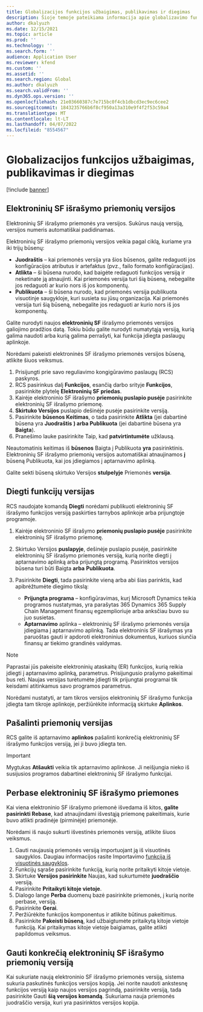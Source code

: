 ```yaml
---
title: Globalizacijos funkcijos užbaigimas, publikavimas ir diegimas
description: Šioje temoje pateikiama informacija apie globalizavimo funkcijų ciklą.
author: dkalyuzh
ms.date: 12/15/2021
ms.topic: article
ms.prod: ''
ms.technology: ''
ms.search.form: ''
audience: Application User
ms.reviewer: kfend
ms.custom: ''
ms.assetid: ''
ms.search.region: Global
ms.author: dkalyuzh
ms.search.validFrom: ''
ms.dyn365.ops.version: ''
ms.openlocfilehash: 21e03660387c7e715bc0f4cb1dbcd3ec9ec6cee2
ms.sourcegitcommit: 1843235766b6f8cf950a13a310e9f4f2f53c59a4
ms.translationtype: MT
ms.contentlocale: lt-LT
ms.lasthandoff: 04/07/2022
ms.locfileid: "8554567"
---
```

# <a name="complete-publish-and-deploy-a-globalization-feature"></a>Globalizacijos funkcijos užbaigimas, publikavimas ir diegimas

[!include [banner](../includes/banner.md)]

## <a name="electronic-invoicing-feature-versions"></a>Elektroninių SF išrašymo priemonių versijos

Elektroninių SF išrašymo priemonės yra versijos. Sukūrus naują versiją, versijos numeris automatiškai padidinamas.

Elektroninių SF išrašymo priemonių versijos veikia pagal ciklą, kuriame yra iki trijų būsenų:

- **Juodraštis** – kai priemonės versija yra šios būsenos, galite redaguoti jos konfigūracijos atributus ir artefaktus (pvz., failo formato konfigūracijas).
- **Atlikta** – ši būsena nurodo, kad baigėte redaguoti funkcijos versiją ir neketinate ją atnaujinti. Kai priemonės versija turi šią būseną, nebegalite jos redaguoti ar kurio nors iš jos komponentų.
- **Publikuota** – ši būsena nurodo, kad priemonės versija publikuota visuotinje saugykloje, kuri susieta su jūsų organizacija. Kai priemonės versija turi šią būseną, nebegalite jos redaguoti ar kurio nors iš jos komponentų.

Galite nurodyti naujos **elektroninių SF** išrašymo priemonės versijos galiojimo pradžios datą. Tokiu būdu galite nurodyti numatytąją versiją, kurią galima naudoti arba kurią galima perrašyti, kai funkcija įdiegta paslaugų aplinkoje.

Norėdami pakeisti elektroninės SF išrašymo priemonės versijos būseną, atlikite šiuos veiksmus.

1. Prisijungti prie savo reguliavimo kongigūravimo paslaugų (RCS) paskyros.
2. RCS pasirinkus dalį **Funkcijos**, esančią darbo srityje **Funkcijos**, pasirinkite plytelę **Elektroninių SF priedas**.
3. Kairėje elektroninio SF išrašymo **priemonių puslapio pusėje** pasirinkite elektroninių SF išrašymo priemonę.
4. **Skirtuko Versijos** puslapio dešinėje pusėje pasirinkite versiją.
5. Pasirinkite **būsenos Keitimas**, o tada pasirinkite **Atlikta** (jei dabartinė būsena yra **Juodraštis** **) arba Publikuota** (jei dabartinė būsena yra **Baigta**).
6. Pranešimo lauke pasirinkite Taip, kad **patvirtintumėte** užklausą.

Neautomatinis keitimas iš **būsenos** Baigta į Publikuota **yra** pasirinktinis. Elektroninių SF išrašymo priemonių versijos automatiškai atnaujinamos **į** būseną Publikuota, kai jos įdiegiamos į aptarnavimo aplinką.

Galite sekti būseną skirtuko Versijos **stulpelyje** Priemonės **versija**.

## <a name="deploy-feature-versions"></a>Diegti funkcijų versijas

RCS naudojate komandą **Diegti** norėdami publikuoti elektroninių SF išrašymo funkcijos versiją paskirties tarnybos aplinkoje arba prijungtoje programoje.

1. Kairėje elektroninio SF išrašymo **priemonių puslapio pusėje** pasirinkite elektroninių SF išrašymo priemonę.
2. Skirtuko Versijos **puslapyje**, dešinėje puslapio pusėje, pasirinkite elektroninių SF išrašymo priemonės versiją, kurią norite diegti į aptarnavimo aplinką arba prijungtą programą. Pasirinktos versijos būsena turi būti Baigta **arba** **Publikuota**.
3. Pasirinkite **Diegti**, tada pasirinkite vieną arba abi šias parinktis, kad apibrėžtumėte diegimo tikslą:

    - **Prijungta programa** – konfigūravimas, kurį Microsoft Dynamics teikia programos nustatymas, yra parašytas 365 Dynamics 365 Supply Chain Management finansų egzemplioriuje arba anksčiau buvo su juo susietas.
    - **Aptarnavimo** aplinka – elektroninių SF išrašymo priemonės versija įdiegiama į aptarnavimo aplinką. Tada elektroninis SF išrašymas yra paruoštas gauti ir apdoroti elektroninius dokumentus, kuriuos siunčia finansų ar tiekimo grandinės valdymas.

> [!NOTE]
> Paprastai jūs pakeisite elektroninių ataskaitų (ER) funkcijos, kurią reikia įdiegti į aptarnavimo aplinką, parametrus. Prisijungusio prašymo pakeitimai bus reti. Naujas versijas turėtumėte įdiegti tik prijungtai programai tik keisdami atitinkamus savo programos parametrus.

Norėdami nustatyti, ar tam tikros versijos elektroninių SF išrašymo funkcija įdiegta tam tikroje aplinkoje, peržiūrėkite informaciją skirtuke **Aplinkos**.

## <a name="remove-feature-versions"></a>Pašalinti priemonių versijas

RCS galite iš aptarnavimo **aplinkos** pašalinti konkrečią elektroninių SF išrašymo funkcijos versiją, jei ji buvo įdiegta ten.

> [!IMPORTANT]
> Mygtukas **Atšaukti** veikia tik aptarnavimo aplinkose. Ji neišjungia nieko iš susijusios programos dabartinei elektroninių SF išrašymo funkcijai.

## <a name="rebase-electronic-invoicing-features"></a>Perbase elektroninių SF išrašymo priemones

Kai viena elektroninio SF išrašymo priemonė išvedama iš kitos, **galite pasirinkti Rebase**, kad atnaujindami išvestąją priemonę pakeitimais, kurie buvo atlikti pradinėje (pirminėje) priemonėje.

Norėdami iš naujo sukurti išvestinės priemonės versiją, atlikite šiuos veiksmus.

1. Gauti naujausią priemonės versiją importuojant ją iš visuotinės saugyklos. Daugiau informacijos rasite Importavimo [funkcija iš visuotinės saugyklos](e-invoicing-import-feature-global-repository.md).
2. Funkcijų sąraše pasirinkite funkciją, kurią norite pritaikyti kitoje vietoje.
3. Skirtuke **Versijos pasirinkite** Naujas, kad sukurtumėte **juodraščio** versiją.
4. Pasirinkite **Pritaikyti kitoje vietoje**.
5. Dialogo lange **Perba** duomenų bazė pasirinkite priemonės, į kurią norite perbase, versiją.
6. Pasirinkite **Gerai**.
7. Peržiūrėkite funkcijos komponentus ir atlikite būtinus pakeitimus.
8. Pasirinkite **Pakeisti būseną**, kad užbaigtumėte pritaikytą kitoje vietoje funkciją. Kai pritaikymas kitoje vietoje baigiamas, galite atlikti papildomus veiksmus.

## <a name="get-a-specific-version-of-electronic-invoicing-features"></a>Gauti konkrečią elektroninių SF išrašymo priemonių versiją

Kai sukuriate naują elektroninio SF išrašymo priemonės versiją, sistema sukuria paskutinės funkcijos versijos kopiją. Jei norite naudoti ankstesnę funkcijos versiją kaip naujos versijos pagrindą, pasirinkite versiją, tada pasirinkite Gauti **šią versijos komandą**. Sukuriama nauja priemonės juodraščio versija, kuri yra pasirinktos versijos kopija.
